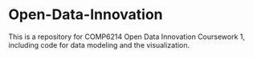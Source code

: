 # Open-Data-Innovation
This is a repository for COMP6214 Open Data Innovation Coursework 1, including code for data modeling and the visualization.
